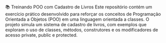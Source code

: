 📚 Treinando POO com Cadastro de Livros
Este repositório contém um exercício prático desenvolvido para reforçar os conceitos 
de Programação Orientada a Objetos (POO) em uma linguagem orientada a classes. 
O projeto simula um sistema de cadastro de livros, com exemplos que exploram o 
uso de classes, métodos, construtores e os modificadores de acesso private, public e protected.

